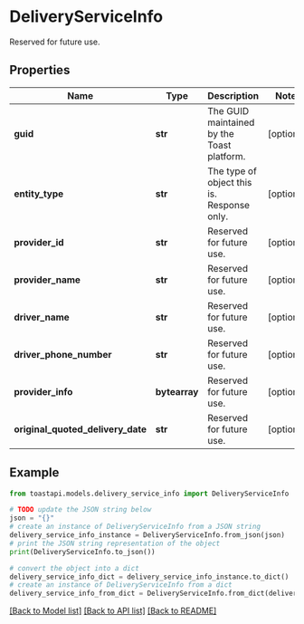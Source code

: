 # DeliveryServiceInfo

Reserved for future use. 

## Properties

Name | Type | Description | Notes
------------ | ------------- | ------------- | -------------
**guid** | **str** | The GUID maintained by the Toast platform. | [optional] 
**entity_type** | **str** | The type of object this is. Response only. | [optional] 
**provider_id** | **str** | Reserved for future use.  | [optional] 
**provider_name** | **str** | Reserved for future use.  | [optional] 
**driver_name** | **str** | Reserved for future use.  | [optional] 
**driver_phone_number** | **str** | Reserved for future use.  | [optional] 
**provider_info** | **bytearray** | Reserved for future use.  | [optional] 
**original_quoted_delivery_date** | **str** | Reserved for future use.  | [optional] 

## Example

```python
from toastapi.models.delivery_service_info import DeliveryServiceInfo

# TODO update the JSON string below
json = "{}"
# create an instance of DeliveryServiceInfo from a JSON string
delivery_service_info_instance = DeliveryServiceInfo.from_json(json)
# print the JSON string representation of the object
print(DeliveryServiceInfo.to_json())

# convert the object into a dict
delivery_service_info_dict = delivery_service_info_instance.to_dict()
# create an instance of DeliveryServiceInfo from a dict
delivery_service_info_from_dict = DeliveryServiceInfo.from_dict(delivery_service_info_dict)
```
[[Back to Model list]](../README.md#documentation-for-models) [[Back to API list]](../README.md#documentation-for-api-endpoints) [[Back to README]](../README.md)


